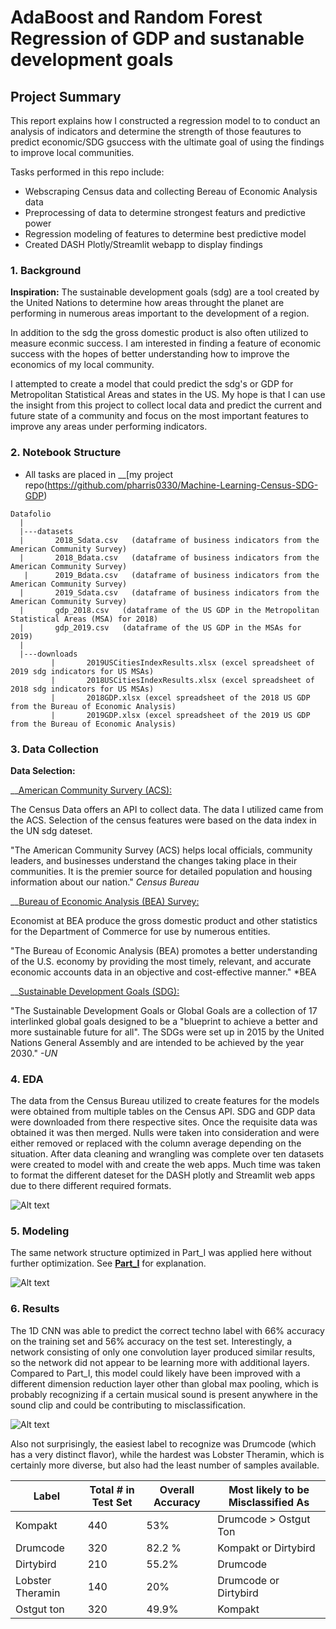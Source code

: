 # AdaBoost and Random Forest Regression of GDP and sustanable development goals

## Project Summary
This report explains how I constructed a regression model to to conduct an analysis of indicators and determine the strength of those feautures to predict economic/SDG gsuccess with the ultimate goal of using the findings to improve local communities. 

Tasks performed in this repo include:
- Webscraping Census data and collecting Bereau of Economic Analysis data
- Preprocessing of data to determine strongest featurs and predictive power
- Regression modeling of features to determine best predictive model
- Created DASH Plotly/Streamlit webapp to display findings

### 1. Background
**Inspiration:** The sustainable development goals (sdg) are a tool created by the United Nations to determine how areas throught the planet are performing in numerous areas important to the development of a region. 

In addition to the sdg the gross domestic product is also often utilized to measure econmic success. I am interested in finding a feature of economic success with the hopes of better understanding how to improve the economics of my local community. 

I attempted to create a model that could predict the sdg's or GDP for Metropolitan Statistical Areas and states in the US. My hope is that I can use the insight from this project to collect local data and predict the current and future state of a community and focus on the most important features to improve any areas under performing indicators.

### 2. Notebook Structure
- All tasks are placed in __[my project repo(https://github.com/pharris0330/Machine-Learning-Census-SDG-GDP)


```
Datafolio
  |
  |---datasets
  |       2018_Sdata.csv   (dataframe of business indicators from the American Community Survey)
  |       2018_Bdata.csv   (dataframe of business indicators from the American Community Survey)  
   |      2019_Bdata.csv   (dataframe of business indicators from the American Community Survey)
  |       2019_Sdata.csv   (dataframe of business indicators from the American Community Survey)
  |       gdp_2018.csv   (dataframe of the US GDP in the Metropolitan Statistical Areas (MSA) for 2018)
  |       gdp_2019.csv   (dataframe of the US GDP in the MSAs for 2019)
  |
  |---downloads
         |       2019USCitiesIndexResults.xlsx (excel spreadsheet of 2019 sdg indicators for US MSAs)
         |       2018USCitiesIndexResults.xlsx (excel spreadsheet of 2018 sdg indicators for US MSAs)
         |       2018GDP.xlsx (excel spreadsheet of the 2018 US GDP from the Bureau of Economic Analysis)
         |       2019GDP.xlsx (excel spreadsheet of the 2019 US GDP from the Bureau of Economic Analysis)
```
### 3. Data Collection
**Data Selection:**

__[American Community Survery (ACS):](https://www.census.gov/programs-surveys/acs/)

The Census Data offers an API to collect data. The data I utilized came from the ACS. Selection of the census features were based on the data index in the UN sdg dateset. 

"The American Community Survey (ACS) helps local officials, community leaders, and businesses understand the changes taking place in their communities. It is the premier source for detailed population and housing information about our nation." *Census Bureau*

__[Bureau of Economic Analysis (BEA) Survey:](https://www.bea.gov/about/who-we-are)

Economist at BEA produce the gross domestic product and other statistics for the Department of Commerce for use by numerous entities. 

"The Bureau of Economic Analysis (BEA) promotes a better understanding of the U.S. economy by providing the most timely, relevant, and accurate economic accounts data in an objective and cost-effective manner." *BEA

__[Sustainable Development Goals (SDG):](https://sdgs.un.org/goals)

"The Sustainable Development Goals or Global Goals are a collection of 17 interlinked global goals designed to be a "blueprint to achieve a better and more sustainable future for all". The SDGs were set up in 2015 by the United Nations General Assembly and are intended to be achieved by the year 2030." *-UN*

### 4. EDA

The data from the Census Bureau utilized to create features for the models were obtained from multiple tables on the Census API. SDG and GDP data were downloaded from there respective sites. Once the requisite data was obtained it was then merged. Nulls were taken into consideration and were either removed or replaced with the column average depending on the situation. After data cleaning and wrangling was complete over ten datasets were created to model with and create the web apps. Much time was taken to format the different dateset for the DASH plotly and Streamlit web apps due to there different required formats. 

![Alt text](https://github.com/amytaylor330/CNN_for_Dance_Music_Classification_repost/blob/master/Part_II/images/results.png)



### 5. Modeling
The same network structure optimized in Part_I was applied here without further optimization. See __[Part_I](https://github.com/amytaylor330/CNN_for_Dance_Music_Classification_repost/blob/master/Part_I/README.md)__ for explanation.

![Alt text](https://github.com/amytaylor330/CNN_for_Dance_Music_Classification_repost/blob/master/Part_I/images/network_architecture.png)

### 6. Results
The 1D CNN was able to predict the correct techno label with 66% accuracy on the training set and 56% accuracy on the test set. Interestingly, a network consisting of only one convolution layer produced similar results, so the network did not appear to be learning more with additional layers. Compared to Part_I, this model could likely have been improved with a different dimension reduction layer other than global max pooling, which is probably recognizing if a certain musical sound is present anywhere in the sound clip and could be contributing to misclassification.

![Alt text](https://github.com/amytaylor330/CNN_for_Dance_Music_Classification_repost/blob/master/Part_II/images/results.png)

Also not surprisingly, the easiest label to recognize was Drumcode (which has a very distinct flavor), while the hardest was Lobster Theramin, which is certainly more diverse, but also had the least number of samples available.

|Label| Total # in Test Set| Overall Accuracy| Most likely to be Misclassified As|
|---|---|---|---|
|Kompakt| 440| 53% | Drumcode > Ostgut Ton |
|Drumcode|320| 82.2 % | Kompakt or Dirtybird |
|Dirtybird|210| 55.2% | Drumcode |
|Lobster Theramin| 140| 20% | Drumcode or Dirtybird |
|Ostgut ton| 320| 49.9% | Kompakt |